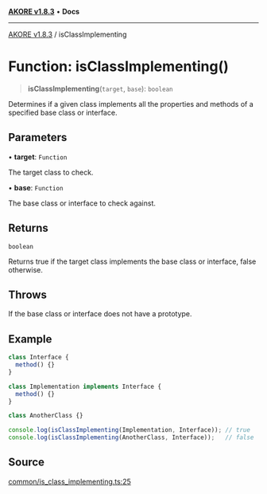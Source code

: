 [**AKORE v1.8.3**](../README.md) • **Docs**

***

[AKORE v1.8.3](../globals.md) / isClassImplementing

# Function: isClassImplementing()

> **isClassImplementing**(`target`, `base`): `boolean`

Determines if a given class implements all the properties and methods of a specified base class or interface.

## Parameters

• **target**: `Function`

The target class to check.

• **base**: `Function`

The base class or interface to check against.

## Returns

`boolean`

Returns true if the target class implements the base class or interface, false otherwise.

## Throws

If the base class or interface does not have a prototype.

## Example

```ts
class Interface {
  method() {}
}

class Implementation implements Interface {
  method() {}
}

class AnotherClass {}

console.log(isClassImplementing(Implementation, Interface)); // true
console.log(isClassImplementing(AnotherClass, Interface));   // false
```

## Source

[common/is\_class\_implementing.ts:25](https://github.com/Pavez7274/akore//blob/9379e12b9c8fd6ab82cc6e06af5ef6733f206841/src/common/is_class_implementing.ts#L25)
